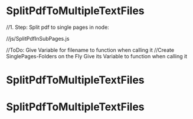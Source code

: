 # SplitPdfToMultipleTextFiles

//1. Step: Split pdf to single pages in node:

//js/SplitPdfInSubPages.js

//ToDo: Give Variable for filename to function when calling it
//Create SinglePages-Folders on the Fly Give its Variable to function when calling it

# SplitPdfToMultipleTextFiles
# SplitPdfToMultipleTextFiles
